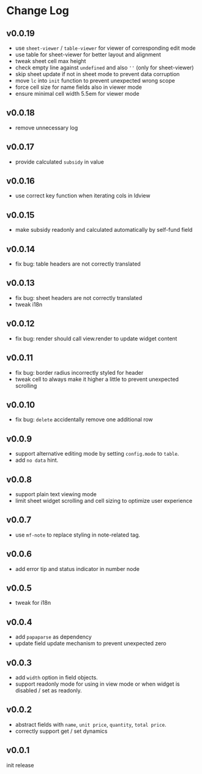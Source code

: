 # Change Log

## v0.0.19

 - use `sheet-viewer` / `table-viewer` for viewer of corresponding edit mode
 - use table for sheet-viewer for better layout and alignment
 - tweak sheet cell max height
 - check empty line against `undefined` and also `''` (only for sheet-viewer)
 - skip sheet update if not in sheet mode to prevent data corruption
 - move `lc` into `init` function to prevent unexpected wrong scope
 - force cell size for name fields also in viewer mode
 - ensure minimal cell width 5.5em for viewer mode


## v0.0.18

 - remove unnecessary log


## v0.0.17

 - provide calculated `subsidy` in value


## v0.0.16

 - use correct key function when iterating cols in ldview


## v0.0.15

 - make subsidy readonly and calculated automatically by self-fund field


## v0.0.14

 - fix bug: table headers are not correctly translated


## v0.0.13

 - fix bug: sheet headers are not correctly translated
 - tweak i18n


## v0.0.12

 - fix bug: render should call view.render to update widget content


## v0.0.11

 - fix bug: border radius incorrectly styled for header
 - tweak cell to always make it higher a little to prevent unexpected scrolling


## v0.0.10

 - fix bug: `delete` accidentally remove one additional row


## v0.0.9

 - support alternative editing mode by setting `config.mode` to `table`.
 - add `no data` hint.


## v0.0.8

 - support plain text viewing mode
 - limit sheet widget scrolling and cell sizing to optimize user experience


## v0.0.7

 - use `mf-note` to replace styling in note-related tag.


## v0.0.6

 - add error tip and status indicator in number node


## v0.0.5

 - tweak for i18n


## v0.0.4

 - add `papaparse` as dependency
 - update field update mechanism to prevent unexpected zero


## v0.0.3

 - add `width` option in field objects.
 - support readonly mode for using in view mode or when widget is disabled / set as readonly.


## v0.0.2

 - abstract fields with `name`, `unit price`, `quantity`, `total price`.
 - correctly support get / set dynamics 


## v0.0.1

init release
